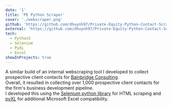 ```yaml
---
date: '1'
title: 'PE Python Scraper'
cover: './webscraper.png'
github: 'https://github.com/dhuynh97/Private-Equity-Python-Contact-Scraper'
external: 'https://github.com/dhuynh97/Private-Equity-Python-Contact-Scraper'
tech:
  - Python3
  - Selenium
  - PyXL
  - Excel
showInProjects: true
---
```


A similar build of an internal webscraping tool I developed to collect prospective client contacts for [Bainbridge Consulting](https://bainbridgeconsulting.com). 
<br> Overall, it resulted in collecting over 1,000 prospective client contacts for the firm's business development pipeline. 
<br>I developed this using the [Selenium python library](https://pypi.org/project/selenium/) for HTML scraping and [pyXL](https://www.python-excel.org/) for additional Microsoft Excel compatibility.